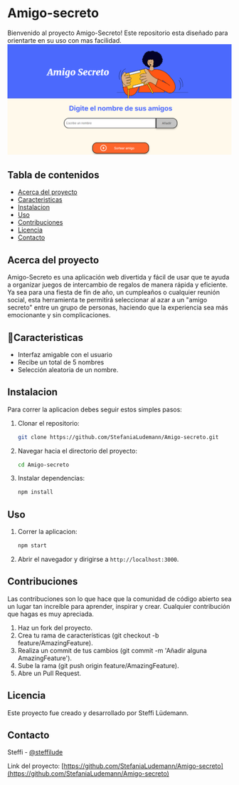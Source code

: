 # Amigo-secreto


Bienvenido al proyecto Amigo-Secreto! Este repositorio esta diseñado para orientarte en su uso con mas facilidad.
![image alt](https://github.com/StefaniaLudemann/Amigo-secreto/blob/main/appWeb.png?raw=true)

## Tabla de contenidos
- [Acerca del proyecto](#acerca-del-proyecto)
- [Caracteristicas](#caracteristicas)
- [Instalacion](#instalacion)
- [Uso](#uso)
- [Contribuciones](#contribuciones)
- [Licencia](#licencia)
- [Contacto](#contacto)

## Acerca del proyecto
Amigo-Secreto es una aplicación web divertida y fácil de usar que te ayuda a organizar juegos de intercambio de regalos de manera rápida y eficiente. Ya sea para una fiesta de fin de año, un cumpleaños o cualquier reunión social, esta herramienta te permitirá seleccionar al azar a un "amigo secreto" entre un grupo de personas, haciendo que la experiencia sea más emocionante y sin complicaciones.

## :hammer:Caracteristicas
- Interfaz amigable con el usuario
- Recibe un total de 5 nombres
- Selección aleatoria de un nombre.

## Instalacion
Para correr la aplicacion debes seguir estos simples pasos:

1. Clonar el repositorio:
    ```sh
    git clone https://github.com/StefaniaLudemann/Amigo-secreto.git
    ```
2. Navegar hacia el directorio del proyecto:
    ```sh
    cd Amigo-secreto
    ```
3. Instalar dependencias:
    ```sh
    npm install
    ```

## Uso
1. Correr la aplicacion:
    ```sh
    npm start
    ```
2. Abrir el navegador y dirigirse a `http://localhost:3000`.

## Contribuciones
Las contribuciones son lo que hace que la comunidad de código abierto sea un lugar tan increíble para aprender, inspirar y crear. Cualquier contribución que hagas es muy apreciada.

1. Haz un fork del proyecto.
2. Crea tu rama de características (git checkout -b feature/AmazingFeature).
3. Realiza un commit de tus cambios (git commit -m 'Añadir alguna AmazingFeature').
4. Sube la rama (git push origin feature/AmazingFeature).
5. Abre un Pull Request.

## Licencia
Este proyecto fue creado y desarrollado por Steffi Lüdemann.

## Contacto
Steffi - [@steffilude](https://twitter.com/steffilude) 

Link del proyecto: [https://github.com/StefaniaLudemann/Amigo-secreto](https://github.com/StefaniaLudemann/Amigo-secreto)
